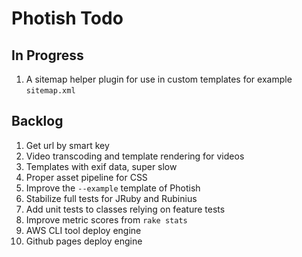 # Photish Todo

## In Progress

1. A sitemap helper plugin for use in custom templates for example
   `sitemap.xml`

## Backlog

1. Get url by smart key
1. Video transcoding and template rendering for videos
1. Templates with exif data, super slow
1. Proper asset pipeline for CSS
1. Improve the `--example` template of Photish
1. Stabilize full tests for JRuby and Rubinius
1. Add unit tests to classes relying on feature tests
1. Improve metric scores from `rake stats`
1. AWS CLI tool deploy engine
1. Github pages deploy engine
